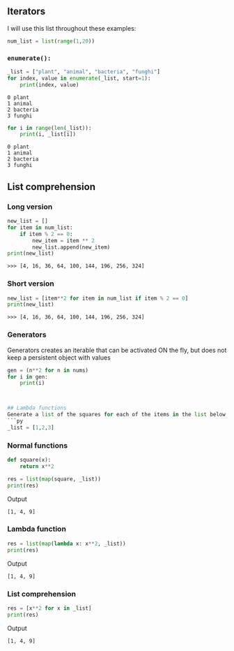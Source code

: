 ## Iterators

I will use this list throughout these examples:

```py
num_list = list(range(1,20))
```

### `enumerate():`

```py
_list = ["plant", "animal", "bacteria", "funghi"]
for index, value in enumerate(_list, start=1):
    print(index, value)
```

```
0 plant
1 animal
2 bacteria
3 funghi
```

```py
for i in range(len(_list)):
    print(i, _list[i])
```

```
0 plant
1 animal
2 bacteria
3 funghi
```

## List comprehension

### Long version

```py
new_list = []
for item in num_list:
    if item % 2 == 0:
        new_item = item ** 2
        new_list.append(new_item)
print(new_list)
```
`>>> [4, 16, 36, 64, 100, 144, 196, 256, 324]`

### Short version
```py
new_list = [item**2 for item in num_list if item % 2 == 0]
print(new_list)
```
`>>> [4, 16, 36, 64, 100, 144, 196, 256, 324]`

### Generators
Generators creates an iterable that can be activated ON the fly, but does not keep a persistent object with values

```py
gen = (n**2 for n in nums)
for i in gen:
    print(i)



## Lambda functions
Generate a list of the squares for each of the items in the list below
```py
_list = [1,2,3]
```
### Normal functions
```py
def square(x):
    return x**2

res = list(map(square, _list))
print(res)
```
Output
```
[1, 4, 9]
```

### Lambda function
```py
res = list(map(lambda x: x**2, _list))
print(res)
```
Output
```
[1, 4, 9]
```

### List comprehension
```py
res = [x**2 for x in _list]
print(res)
```
Output
```
[1, 4, 9]
```

